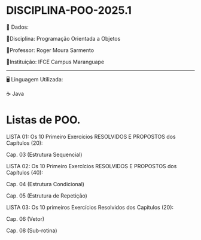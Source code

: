 # DISCIPLINA-POO-2025.1

📌 Dados:

🎇Disciplina: Programação Orientada a Objetos

🎇Professor: Roger Moura Sarmento

🎇Instituição: IFCE Campus Maranguape





--------------------------------------------------------------------------------------------------------------------------------------------------------------

🖥️​ Linguagem Utilizada:


☕ Java



# Listas de POO.

 
LISTA 01: Os 10 Primeiro Exercícios RESOLVIDOS E PROPOSTOS dos Capítulos (20):

Cap. 03 (Estrutura Sequencial)

LISTA 02: Os 10 Primeiro Exercícios RESOLVIDOS E PROPOSTOS dos Capítulos (40):

Cap. 04 (Estrutura Condicional)

Cap. 05 (Estrutura de Repetição)

LISTA 03: Os 10 primeiros Exercícios Resolvidos dos Capítulos (20):

Cap. 06 (Vetor)

Cap. 08 (Sub-rotina)
